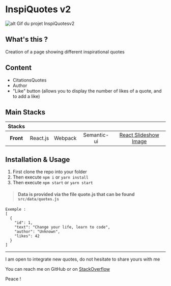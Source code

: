 # InspiQuotes v2

![alt Gif du projet InspiQuotesv2](src/public/assets/img/inspiQuotesv2.png)

## What's this ?
Creation of a page showing different inspirational quotes

## Content
* CitationsQuotes
* Author
* "Like" button (allows you to display the number of likes of a quote, and to add a like)

## Main Stacks
| Stacks    |            |                       |                       |                                                                       |
|:---------:|:----------:|:---------------------:|:---------------------:|:---------------------------------------------------------------------:|
| **Front** | React.js   | Webpack               | Semantic-ui           |[React Slideshow Image](https://github.com/femioladeji/react-slideshow)|



## Installation & Usage
1. First clone the repo into your folder
2. Then execute `npm i` or `yarn install`
3. Then execute `npm start` or `yarn start`


> #### Data is provided via the file quote.js that can be found `src/data/quotes.js`

```
Exemple :
[
  {
    "id": 1,
    "text": "Change your life, learn to code",
    "author": "Unknown",
    "likes": 42
  }
]
```


---------------- 


I am open to integrate new quotes, do not hesitate to share yours with me

You can reach me on GitHub or on [StackOverflow](https://stackoverflow.com/users/13077371/mkds17)

Peace ! 
